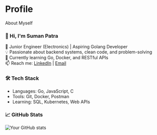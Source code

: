 # Profile
About Myself
### 👋 Hi, I'm Suman Patra

🔧 Junior Engineer (Electronics) | Aspiring Golang Developer  
💡 Passionate about backend systems, clean code, and problem-solving  
🚀 Currently learning Go, Docker, and RESTful APIs  
📫 Reach me: [LinkedIn](https://www.linkedin.com/in/sumanpatra1998/) | [Email](mailto:cybersuman@yahoo.com)

### 🛠️ Tech Stack
- Languages: Go, JavaScript, C
- Tools: Git, Docker, Postman
- Learning: SQL, Kubernetes, Web APIs

### 📈 GitHub Stats
![Your GitHub stats](https://github-readme-stats.vercel.app/api?username=CyberSuman&show_icons=true&theme=radical)
